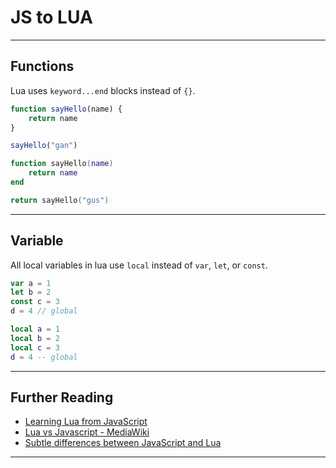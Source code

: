 # JS to LUA


---

## Functions

Lua uses `keyword...end` blocks instead of `{}`.

```js
function sayHello(name) {
    return name
}

sayHello("gan")
```

```lua
function sayHello(name)
    return name
end

return sayHello("gus")
```

---


## Variable

All local variables in lua use `local` instead of `var`, `let`, or `const`.

```js
var a = 1
let b = 2
const c = 3
d = 4 // global
```

```lua
local a = 1
local b = 2
local c = 3
d = 4 -- global
```

---

## Further Reading

* [Learning Lua from JavaScript](http://phrogz.net/lua/LearningLua_FromJS.html)
* [Lua vs Javascript - MediaWiki](https://www.mediawiki.org/wiki/User:Sumanah/Lua_vs_Javascript)
* [Subtle differences between JavaScript and Lua](https://stackoverflow.com/q/1022560/1366033)

---
